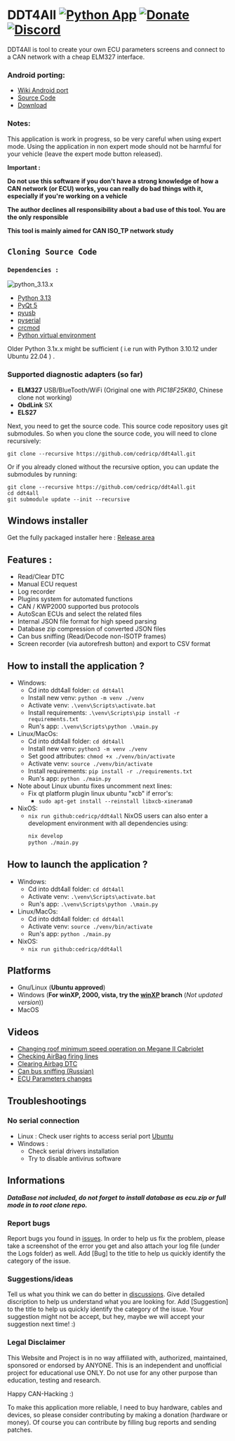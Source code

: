 # DDT4All [![Python App](https://github.com/cedricp/ddt4all/actions/workflows/python-app.yml/badge.svg)](https://github.com/cedricp/ddt4all/actions/workflows/python-app.yml) [![Donate](https://img.shields.io/badge/Donate-PayPal-green.svg)](https://www.paypal.com/cgi-bin/webscr?cmd=_donations&business=cedricpaille%40gmail%2ecom&lc=CY&item_name=codetronic&currency_code=EUR&bn=PP%2dDonationsBF%3abtn_donateCC_LG%2egif%3aNonHosted) [![Discord](https://img.shields.io/discord/1117970325267820675?label=Discord&style=flat-square)](https://discord.gg/cBqDh9bTHP)

DDT4All is tool to create your own ECU parameters screens and connect to a CAN network with a cheap ELM327 interface.


### Android porting: 
  - [Wiki Android port](https://github.com/cedricp/ddt4all/wiki/Android-port)
  - [Source Code](https://github.com/cedricp/ecutweaker)
  - [Download](https://github.com/cedricp/ddt4all/releases)

### Notes:
This application is work in progress, so be very careful when using expert mode.
Using the application in non expert mode should not be harmful for your vehicle (leave the expert mode button released).

**Important :**

**Do not use this software if you don't have a strong knowledge of how a CAN network (or ECU) works, you can really do bad things with it, especially if you're working on a vehicle**

**The author declines all responsibility about a bad use of this tool. You are the only responsible**

**This tool is mainly aimed for CAN ISO_TP network study**

## `Cloning Source Code`
### `Dependencies :`
![python_3.13.x](ddt4all_data/icons/Python-3-13-2-new.png)
* [Python 3.13](https://www.python.org/downloads/release/python-3132/) 
* [PyQt 5](https://pypi.org/project/PyQt5/)
* [pyusb](https://pypi.org/project/pyusb/)
* [pyserial](https://pypi.org/project/pyserial/)
* [crcmod](https://pypi.org/project/crcmod/)
* [Python virtual environment](https://gist.github.com/dreamorosi/e2947827e5de92b69df68c88475eba38)

Older Python 3.1x.x might be sufficient ( i.e run with Python 3.10.12 under Ubuntu 22.04 )
.
### Supported diagnostic adapters (so far)

* **ELM327** USB/BlueTooth/WiFi (Original one with _PIC18F25K80_, Chinese clone not working)
* **ObdLink** SX
* **ELS27**

Next, you need to get the source code.  This source code repository uses git submodules. So when you clone the source code, you will need to clone recursively:

```
git clone --recursive https://github.com/cedricp/ddt4all.git
```

Or if you already cloned without the recursive option, you can update the submodules by running:

```
git clone --recursive https://github.com/cedricp/ddt4all.git
cd ddt4all
git submodule update --init --recursive
```

## Windows installer

Get the fully packaged installer here : [Release area](https://github.com/cedricp/ddt4all/releases)

## Features :

* Read/Clear DTC
* Manual ECU request
* Log recorder
* Plugins system for automated functions
* CAN / KWP2000 supported bus protocols
* AutoScan ECUs and select the related files
* Internal JSON file format for high speed parsing
* Database zip compression of converted JSON files
* Can bus sniffing (Read/Decode non-ISOTP frames)
* Screen recorder (via autorefresh button) and export to CSV format

## How to install the application ?
- Windows:
  - Cd into ddt4all folder: `cd ddt4all`
  - Install new venv: `python -m venv ./venv`
  - Activate venv: `.\venv\Scripts\activate.bat`
  - Install requirements: `.\venv\Scripts\pip install -r requirements.txt`
  - Run's app: `.\venv\Scripts\python .\main.py`
- Linux/MacOs:
  - Cd into ddt4all folder: `cd ddt4all`
  - Install new venv: `python3 -m venv ./venv`
  - Set good attributes: `chmod +x ./venv/bin/activate`
  - Activate venv: `source ./venv/bin/activate`
  - Install requirements: `pip install -r ./requirements.txt`
  - Run's app: `python ./main.py`
- Note about Linux ubuntu fixes uncomment next lines:
  - Fix qt platform plugin linux ubuntu "xcb" if error's:
    - `sudo apt-get install --reinstall libxcb-xinerama0`
- NixOS:
  - `nix run github:cedricp/ddt4all`
    NixOS users can also enter a development environment with all dependencies using:
    ```bash
    nix develop
    python ./main.py
    ```

## How to launch the application ?
- Windows:
  - Cd into ddt4all folder: `cd ddt4all`
  - Activate venv: `.\venv\Scripts\activate.bat`
  - Run's app: `.\venv\Scripts\python .\main.py`
- Linux/MacOs:
  - Cd into ddt4all folder: `cd ddt4all`
  - Activate venv: `source ./venv/bin/activate`
  - Run's app: `python ./main.py`
- NixOS:
  - `nix run github:cedricp/ddt4all`

## Platforms

* Gnu/Linux (**Ubuntu approved**)
* Windows (**For winXP, 2000, vista, try the [winXP](https://github.com/cedricp/ddt4all/tree/winXP) branch** (_Not updated version_))
* MacOS

## Videos

* [Changing roof minimum speed operation on Megane II Cabriolet](https://www.youtube.com/watch?v=6oiXV1Srg7E)
* [Checking AirBag firing lines](https://www.youtube.com/watch?v=zTiqUaWeuT0)
* [Clearing Airbag DTC](https://www.youtube.com/watch?v=oQ3WcKlsvrw)
* [Can bus sniffing (Russian)](https://www.youtube.com/watch?v=SjDC7fUMWmg)
* [ECU Parameters changes](https://www.youtube.com/watch?v=i9VkErEpoDE)

## Troubleshootings

### No serial connection

* Linux : Check user rights to access serial port [Ubuntu](https://askubuntu.com/questions/58119/changing-permissions-on-serial-port)
* Windows :
  * Check serial drivers installation
  * Try to disable antivirus software

## Informations

**_DataBase not included, do not forget to install database as ecu.zip or full mode in to root clone repo._**

### Report bugs
Report bugs you found in [issues](https://github.com/cedricp/ddt4all/issues).
In order to help us fix the problem, please take a screenshot of the error you get and also attach your log file (under the Logs folder) as well. Add [Bug] to the title to help us quickly identify the category of the issue.

### Suggestions/ideas
Tell us what you think we can do better in [discussions](https://github.com/cedricp/ddt4all/discussions).
Give detailed discription to help us understand what you are looking for. Add [Suggestion] to the title to help us quickly identify the category of the issue. Your suggestion might not be accept, but hey, maybe we will accept your suggestion next time! :)

### Legal Disclaimer
This Website and Project is in no way affiliated with, authorized, maintained, sponsored or endorsed by ANYONE. This is an independent and unofficial project for educational use ONLY. Do not use for any other purpose than education, testing and research.


Happy CAN-Hacking :)

To make this application more reliable, I need to buy hardware, cables and devices, so please consider contributing by making a donation (hardware or money). Of course you can contribute by filling bug reports and sending patches.
